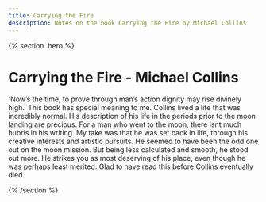 ```yaml
---
title: Carrying the Fire
description: Notes on the book Carrying the Fire by Michael Collins
---
```


{% section .hero %}
# Carrying the Fire - Michael Collins
'Now’s the time, to prove through man’s action dignity may rise divinely high.' This book has special meaning to me. Collins lived a life that was incredibly normal. His description of his life in the periods prior to the moon landing are precious. For a man who went to the moon, there isnt much hubris in his writing. My take was that he was set back in life, through his creative interests and artistic pursuits. He seemed to have been the odd one out on the moon mission. But being less calculated and smooth, he stood out more. He strikes you as most deserving of his place, even though he was perhaps least merited. Glad to have read this before Collins eventually died.

{% /section %}